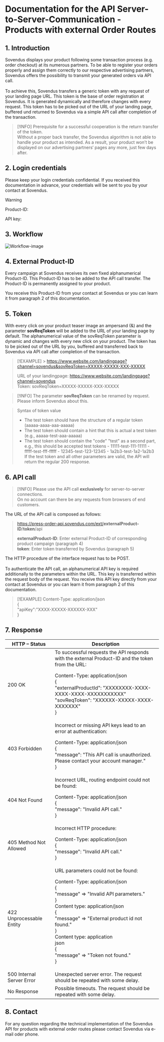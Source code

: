 # Documentation for the API Server-to-Server-Communication - Products with external Order Routes

## 1. Introduction

Sovendus displays your product following some transaction process (e.g. order checkout) at its numerous partners. To be able to register your orders properly and assign them correctly to our respective advertising partners, Sovendus offers the possibility to transmit your generated orders via API call.<br> <br>
To achieve this, Sovendus transfers a generic token with any request of your landing page URL. This token is the base of order registration at Sovendus. It is generated dynamically and therefore changes with every request. This token has to be picked out of the URL of your landing page, buffered und returned to Sovendus via a simple API call after completion of the transaction.

> [!INFO]
> Prerequisite for a successful cooperation is the return transfer of the token.  
> Without a proper back transfer, the Sovendus algorithm is not able to handle your product as intended. As a
> result, your product won’t be displayed on our advertising partners‘ pages any more, just few days after.

## 2. Login credentials

Please keep your login credentials confidential. If you received this documentation in advance, your credentials will be sent to you by your contact at Sovendus.

> [!WARNING]
> Product-ID:
>
> API key:

## 3. Workflow

![Workflow-image](https://raw.githubusercontent.com/Sovendus-GmbH/Generic-Sovendus-Checkout-Products-Postback-Integration-Documentation/main/workflowimg.png)

## 4. External Product-ID

Every campaign at Sovendus receives its own fixed alphanumerical Product-ID. This Product-ID has to be added to the API call transfer. The Product-ID is permanently assigned to your product.

You receive this Product-ID from your contact at Sovendus or you can learn it from paragraph 2 of this documentation.

## 5. Token

With every click on your product teaser image an ampersand (&) and the parameter **sovReqToken** will be added to the URL of your landing page by default. The alphanumerical value of the sovReqToken parameter is dynamic and changes with every new click on your product. The token has to be picked out of the URL by you, buffered and transferred back to Sovendus via API call after completion of the transaction.

> [!EXAMPLE] > https://www.website.com/landingpage?channel=sovendus&sovReqToken=XXXXX-XXXXX-XXX-XXXXX
>
> URL of your landingpage: https://www.website.com/landingpage?channel=sovendus  
> Token: sovReqToken=XXXXX-XXXXX-XXX-XXXXX

> [!INFO]
> The parameter **sovReqToken** can be renamed by request. Please inform Sovendus about this.

> Syntax of token value
>
> - The test token should have the structure of a regular token (aaaaa-aaaa-aaa-aaaaa)
> - The test token should contain a hint that this is actual a test token (e.g., aaaaa-test-aaa-aaaaa)
> - The test token should contain the "code" "test" as a second part, e.g., this should be accepted test tokens - 11111-test-111-11111 - fffff-test-fff-fffff - 12345-test-123-12345 - 1a2b3-test-1a2-1a2b3  
>   If the test token and all other parameters are valid, the API will return the regular 200 response.

## 6. API call

> [!INFO]
> Please use the API call **exclusively** for server-to-server connections.  
> On no account can there be any requests from browsers of end customers.

The URL of the API call is composed as follows:

> https://press-order-api.sovendus.com/ext/<b>externalProduct-ID</b>/<b>token</b>/api
>
> **externalProduct-ID**: Enter external Product-ID of corresponding product campaign (paragraph 4)  
> **token**: Enter token transferred by Sovendus (paragraph 5)

The HTTP procedure of the interface request has to be POST.<br> <br>
To authenticate the API call, an alphanumerical API key is required additionally to the parameters within the URL. This key is transferred within the request body of the request. You receive this API key directly from your contact at Sovendus or you can learn it from paragraph 2 of this documentation.

> [!EXAMPLE]
> Content-Type: application/json  
> {  
> "apiKey":"XXXX-XXXXX-XXXXXX-XXX"  
> }

## 7. Response

| HTTP – Status             | Description                                                                                                                                                                                                                                                                                                                          |
| ------------------------- | ------------------------------------------------------------------------------------------------------------------------------------------------------------------------------------------------------------------------------------------------------------------------------------------------------------------------------------ |
| 200 OK                    | To successful requests the API responds with the external Product-ID and the token from the URL: <br> <p> Content-Type: application/json <br> { <br> "externalProductId": "XXXXXXXX-XXXX-XXXX-XXXX-XXXXXXXXXXX" <br> "sovReqToken": "XXXXXX-XXXXX-XXXX-XXXXXXX" <br> }                                                               |
| 403 Forbidden             | Incorrect or missing API keys lead to an error at authentication: <br> <p> Content-Type: application/json <br> { <br> "message": "This API call is unauthorized. Please contact your account manager." <br> }                                                                                                                        |
| 404 Not Found             | Incorrect URL, routing endpoint could not be found: <br> <p> Content-Type: application/json <br> { <br> "message": "Invalid API call." <br> }                                                                                                                                                                                        |
| 405 Method Not Allowed    | Incorrect HTTP procedure: <br> <p> Content-Type: application/json <br> { <br> "message": "Invalid API call." <br> }                                                                                                                                                                                                                  |
| 422 Unprocessable Entity  | URL parameters could not be found: <br> <p> Content-Type: application/json <br> { <br> "message" => "Invalid API parameters." <br> } <br> Content type: application/json <br> { <br> "message" => "External product id not found." <br> } <br> Content type: application<br> json <br> { <br> "message" => "Token not found." <br> } |
| 500 Internal Server Error | Unexpected server error. The request should be repeated with some delay.                                                                                                                                                                                                                                                             |
| No Response               | Possible timeouts. The request should be repeated with some delay.                                                                                                                                                                                                                                                                   |

## 8. Contact

For any question regarding the technical implementation of the Sovendus API for products with external order routes please contact Sovendus via e-mail oder phone.

